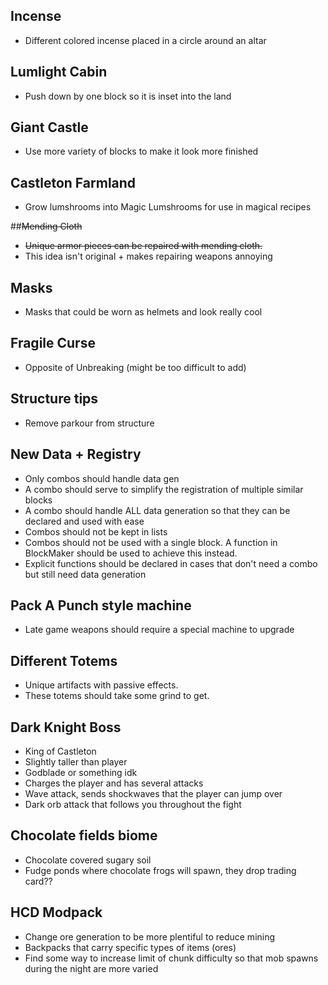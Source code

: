 ## Incense
* Different colored incense placed in a circle around an altar

## Lumlight Cabin
* Push down by one block so it is inset into the land

## Giant Castle
* Use more variety of blocks to make it look more finished

## Castleton Farmland
* Grow lumshrooms into Magic Lumshrooms for use in magical recipes

##~~Mending Cloth~~
* ~~Unique armor pieces can be repaired with mending cloth.~~
* This idea isn't original + makes repairing weapons annoying

## Masks
* Masks that could be worn as helmets and look really cool

## Fragile Curse
* Opposite of Unbreaking (might be too difficult to add)

## Structure tips
* Remove parkour from structure

## New Data + Registry
* Only combos should handle data gen
* A combo should serve to simplify the registration of multiple similar blocks
* A combo should handle ALL data generation so that they can be declared and used with ease
* Combos should not be kept in lists
* Combos should not be used with a single block. A function in BlockMaker should be used to achieve this instead.
* Explicit functions should be declared in cases that don't need a combo but still need data generation

## Pack A Punch style machine
* Late game weapons should require a special machine to upgrade

## Different Totems
* Unique artifacts with passive effects.
* These totems should take some grind to get.

## Dark Knight Boss
* King of Castleton
* Slightly taller than player
* Godblade or something idk
* Charges the player and has several attacks
* Wave attack, sends shockwaves that the player can jump over
* Dark orb attack that follows you throughout the fight

## Chocolate fields biome
* Chocolate covered sugary soil
* Fudge ponds where chocolate frogs will spawn, they drop trading card??

## HCD Modpack
* Change ore generation to be more plentiful to reduce mining
* Backpacks that carry specific types of items (ores)
* Find some way to increase limit of chunk difficulty so that mob spawns during the night are more varied